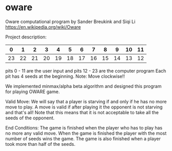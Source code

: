 # oware
Oware computational program by Sander Breukink and Siqi Li
https://en.wikipedia.org/wiki/Oware

Project description: 

  0 |  1 |  2 |  3 |  4 |  5 |  6 |  7 |  8 |  9 | 10 | 11
----|----|----|----|----|----|----|----|----|----|----|----
 23 | 22 | 21 | 20 | 19 | 18 | 17 | 16 | 15 | 14 | 13 | 12 

pits 0 - 11 are the user input and pits 12 - 23 are the computer program
Each pit has 4 seeds at the beginning.
Note: Move clockwise!!

We implemented minmax/alpha beta algorithm and designed this program for playing OWARE game.

Valid Move:
We will say that a player is starving if and only if he has no more move to play.
A move is valid if after playing it the opponent is not starving and that's all!
Note that this means that it is not acceptable to take all the seeds of the opponent.

End Conditions:
The game is finished when the player who has to play has no more any valid move. When the game is finished the player with the most number of seeds wins the game.
The game is also finished when a player took more than half of the seeds.

